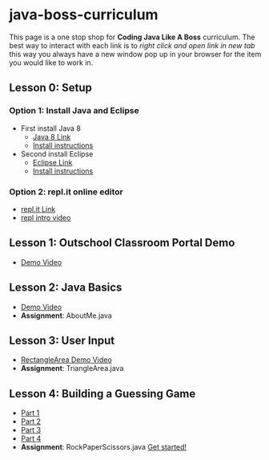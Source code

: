 # java-boss-curriculum
This page is a one stop shop for **Coding Java Like A Boss** curriculum. The best way to interact with each link is to *right click and open link in new tab* this way you always have a new window pop up in your browser for the item you would like to work in. 

## Lesson 0: Setup

### Option 1: Install Java and Eclipse
- First install Java 8
  - [Java 8 Link](https://www.oracle.com/technetwork/java/javase/downloads/jdk8-downloads-2133151.html)
  - [Install instructions](https://youtu.be/9_D6gPMJ3wc)
- Second install Eclipse
  - [Eclipse Link](https://www.eclipse.org/downloads/)
  - [Install instructions](https://youtu.be/rVvRsEK79dk)

### Option 2: repl.it online editor
 - [repl.it Link](https://repl.it/)
 - [repl intro video](https://youtu.be/GXpdtx9w6PM)
 
## Lesson 1: Outschool Classroom Portal Demo
 - [Demo Video](https://youtu.be/jmT395wQxHw)
 
## Lesson 2: Java Basics
 - [Demo Video](https://youtu.be/DKb87iqYsU8)
 - **Assignment**: AboutMe.java

## Lesson 3: User Input
- [RectangleArea Demo Video](https://youtu.be/P4jmZCLLrkw)
- **Assignment**: TriangleArea.java

## Lesson 4: Building a Guessing Game
- [Part 1](https://youtu.be/zTIMmtTshKs)
- [Part 2](https://youtu.be/6ivfBuiTXh0)
- [Part 3](https://youtu.be/klA1VkraE7Y)
- [Part 4](https://youtu.be/9oTpBfQ-dg8)
- **Assignment**: RockPaperScissors.java [Get started!](https://youtu.be/aQiY0RL1yTc)

